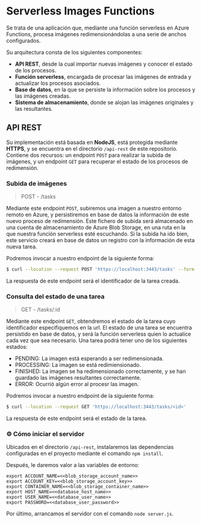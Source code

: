 # Serverless Images Functions

Se trata de una aplicación que, mediante una función serverless en Azure Functions, procesa imágenes redimensionándolas a una serie de anchos configurados.

Su arquitectura consta de los siguientes componentes:

- **API REST**, desde la cual importar nuevas imágenes y conocer el estado de los procesos.
- **Función serverless**, encargada de procesar las imágenes de entrada y actualizar los procesos asociados.
- **Base de datos**, en la que se persiste la información sobre los procesos y las imágenes creadas.
- **Sistema de almacenamiento**, donde se alojan las imágenes originales y las resultantes.

## API REST

Su implementación está basada en **NodeJS**, está protegida mediante **HTTPS**, y se encuentra en el directorio `/api-rest` de este repositorio. 
Contiene dos recursos: un endpoint `POST` para realizar la subida de imágenes, y un endpoint `GET` para recuperar el estado de los procesos de redimensión.

### Subida de imágenes

> POST - /tasks

Mediante este endpoint `POST`, subiremos una imagen a nuestro entorno remoto en Azure, y persistiremos en base de datos la información de este nuevo proceso de redimensión.
Este fichero de subida será almacenado en una cuenta de almacenamiento de Azure Blob Storage, en una ruta en la que nuestra función serverless esté escuchando.
Si la subida ha ido bien, este servicio creará en base de datos un registro con la información de esta nueva tarea.

Podremos invocar a nuestro endpoint de la siguiente forma:

```bash
$ curl --location --request POST 'https://localhost:3443/tasks' --form 'image=@"/home/path/<image_path>"'
```

La respuesta de este endpoint será el identificador de la tarea creada.

### Consulta del estado de una tarea

> GET - /tasks/:id

Mediante este endpoint `GET`, obtendremos el estado de la tarea cuyo identificador especifiquemos en la url. El estado de una tarea se encuentra persistido en base de datos, y será la función serverless quien lo actualice cada vez que sea necesario.
Una tarea podrá tener uno de los siguientes estados:

- PENDING: La imagen está esperando a ser redimensionada.
- PROCESSING: La imagen se está redimiensionado.
- FINISHED: La imagen se ha redimensionado correctamente, y se han guardado las imágenes resultantes correctamente.
- ERROR: Ocurrió algún error al procesr las imagen.

Podremos invocar a nuestro endpoint de la siguiente forma:

```bash
$ curl --location --request GET 'https://localhost:3443/tasks/<id>'
```

La respuesta de este endpoint será el estado de la tarea.

### :gear: Cómo iniciar el servidor

Ubicados en el directorio `/api-rest`, instalaremos las dependencias configuradas en el proyecto mediante el comando `npm install`.

Después, le daremos valor a las variables de entorno:
```
export ACCOUNT_NAME=<<blob_storage_account_name>>
export ACCOUNT_KEY=<<blob_storage_account_key>>
export CONTAINER_NAME=<<blob_storage_container_name>>
export HOST_NAME=<<database_host_name>>
export USER_NAME=<<database_user_name>>
export PASSWORD=<<database_user_password>>
```

Por último, arrancamos el servidor con el comando `node server.js`.


